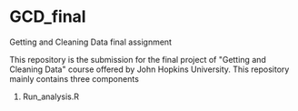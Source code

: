 # GCD_final
Getting and Cleaning Data final assignment

This repository is the submission for the final project of "Getting and Cleaning Data" course offered by John Hopkins University. This repository mainly contains three components
  1. Run_analysis.R
    
      
